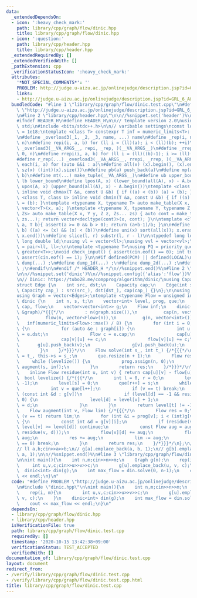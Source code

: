 ```yaml
---
data:
  _extendedDependsOn:
  - icon: ':heavy_check_mark:'
    path: library/cpp/graph/flow/dinic.hpp
    title: library/cpp/graph/flow/dinic.hpp
  - icon: ':question:'
    path: library/cpp/header.hpp
    title: library/cpp/header.hpp
  _extendedRequiredBy: []
  _extendedVerifiedWith: []
  _pathExtension: cpp
  _verificationStatusIcon: ':heavy_check_mark:'
  attributes:
    '*NOT_SPECIAL_COMMENTS*': ''
    PROBLEM: http://judge.u-aizu.ac.jp/onlinejudge/description.jsp?id=GRL_6_A&lang=jp
    links:
    - http://judge.u-aizu.ac.jp/onlinejudge/description.jsp?id=GRL_6_A&lang=jp
  bundledCode: "#line 1 \"library/cpp/graph/flow/dinic.test.cpp\"\n#define PROBLEM\
    \ \"http://judge.u-aizu.ac.jp/onlinejudge/description.jsp?id=GRL_6_A&lang=jp\"\
    \n#line 2 \"library/cpp/header.hpp\"\n\n//%snippet.set('header')%\n//%snippet.fold()%\n\
    #ifndef HEADER_H\n#define HEADER_H\n\n// template version 2.0\nusing namespace\
    \ std;\n#include <bits/stdc++.h>\n\n// varibable settings\nconst long long INF\
    \ = 1e18;\ntemplate <class T> constexpr T inf = numeric_limits<T>::max() / 2.1;\n\
    \n#define _overload3(_1, _2, _3, name, ...) name\n#define _rep(i, n) repi(i, 0,\
    \ n)\n#define repi(i, a, b) for (ll i = (ll)(a); i < (ll)(b); ++i)\n#define rep(...)\
    \ _overload3(__VA_ARGS__, repi, _rep, )(__VA_ARGS__)\n#define _rrep(i, n) rrepi(i,\
    \ 0, n)\n#define rrepi(i, a, b) for (ll i = (ll)((b)-1); i >= (ll)(a); --i)\n\
    #define r_rep(...) _overload3(__VA_ARGS__, rrepi, _rrep, )(__VA_ARGS__)\n#define\
    \ each(i, a) for (auto &&i : a)\n#define all(x) (x).begin(), (x).end()\n#define\
    \ sz(x) ((int)(x).size())\n#define pb(a) push_back(a)\n#define mp(a, b) make_pair(a,\
    \ b)\n#define mt(...) make_tuple(__VA_ARGS__)\n#define ub upper_bound\n#define\
    \ lb lower_bound\n#define lpos(A, x) (lower_bound(all(A), x) - A.begin())\n#define\
    \ upos(A, x) (upper_bound(all(A), x) - A.begin())\ntemplate <class T, class U>\
    \ inline void chmax(T &a, const U &b) { if ((a) < (b)) (a) = (b); }\ntemplate\
    \ <class T, class U> inline void chmin(T &a, const U &b) { if ((a) > (b)) (a)\
    \ = (b); }\ntemplate <typename X, typename T> auto make_table(X x, T a) { return\
    \ vector<T>(x, a); }\ntemplate <typename X, typename Y, typename Z, typename...\
    \ Zs> auto make_table(X x, Y y, Z z, Zs... zs) { auto cont = make_table(y, z,\
    \ zs...); return vector<decltype(cont)>(x, cont); }\n\ntemplate <class T> T cdiv(T\
    \ a, T b){ assert(a >= 0 && b > 0); return (a+b-1)/b; }\n\n#define is_in(x, a,\
    \ b) ((a) <= (x) && (x) < (b))\n#define uni(x) sort(all(x)); x.erase(unique(all(x)),\
    \ x.end())\n#define slice(l, r) substr(l, r - l)\n\ntypedef long long ll;\ntypedef\
    \ long double ld;\nusing vl = vector<ll>;\nusing vvl = vector<vl>;\nusing pll\
    \ = pair<ll, ll>;\n\ntemplate <typename T>\nusing PQ = priority_queue<T, vector<T>,\
    \ greater<T>>;\nvoid check_input() { assert(cin.eof() == 0); int tmp; cin >> tmp;\
    \ assert(cin.eof() == 1); }\n\n#if defined(PCM) || defined(LOCAL)\n#else\n#define\
    \ dump(...) ;\n#define dump_1d(...) ;\n#define dump_2d(...) ;\n#define cerrendl\
    \ ;\n#endif\n\n#endif /* HEADER_H */\n//%snippet.end()%\n#line 2 \"library/cpp/graph/flow/dinic.hpp\"\
    \n\n//%snippet.set('dinic')%\n//%snippet.config({'alias':'flow'})%\n//%snippet.fold()%\n\
    \n// Dinic: https://tubo28.me/compprog/algorithm/dinic/\nusing Capacity = int;\n\
    struct Edge {\n    int src, dst;\n    Capacity cap;\n    Edge(int src_, int dst_,\
    \ Capacity cap_) : src(src_), dst(dst_), cap(cap_) {}\n};\n\nusing Edges = vector<Edge>;\n\
    using Graph = vector<Edges>;\ntemplate <typename Flow = unsigned int>\nstruct\
    \ dinic {\n    int n, s, t;\n    vector<int> level, prog, que;\n    vector<vector<Flow>>\
    \ cap, flow;\n    vector<vector<int>> g;\n    Flow inf;\n    dinic(const Graph\
    \ &graph)/*{{{*/\n        : n(graph.size()),\n          cap(n, vector<Flow>(n)),\n\
    \          flow(n, vector<Flow>(n)),\n          g(n, vector<int>()),\n       \
    \   inf(numeric_limits<Flow>::max() / 8) {\n        for (int i = 0; i < n; i++)\
    \ {\n            for (auto &e : graph[i]) {\n                int u = e.src, v\
    \ = e.dst;\n                Flow c = e.cap;\n                cap[u][v] += c;\n\
    \                cap[v][u] += c;\n                flow[v][u] += c;\n         \
    \       g[u].push_back(v);\n                g[v].push_back(u);\n            }\n\
    \        }\n    }/*}}}*/\n    Flow solve(int s_, int t_) {/*{{{*/\n        this->t\
    \ = t_, this->s = s_;\n        que.resize(n + 1);\n        Flow res = 0;\n   \
    \     while (levelize()) {\n            prog.assign(n, 0);\n            res +=\
    \ augment(s, inf);\n        }\n        return res;\n    }/*}}}*/\n\nprivate:\n\
    \    inline Flow residue(int u, int v) { return cap[u][v] - flow[u][v]; }\n  \
    \  bool levelize() {/*{{{*/\n        int l = 0, r = 0;\n        level.assign(n,\
    \ -1);\n        level[s] = 0;\n        que[r++] = s;\n        while (l != r) {\n\
    \            int v = que[l++];\n            if (v == t) break;\n            for\
    \ (const int &d : g[v])\n                if (level[d] == -1 && residue(v, d) !=\
    \ 0) {\n                    level[d] = level[v] + 1;\n                    que[r++]\
    \ = d;\n                }\n        }\n        return level[t] != -1;\n    }/*}}}*/\n\
    \    Flow augment(int v, Flow lim) {/*{{{*/\n        Flow res = 0;\n        if\
    \ (v == t) return lim;\n        for (int &i = prog[v]; i < (int)g[v].size(); i++)\
    \ {\n            const int &d = g[v][i];\n            if (residue(v, d) == 0 ||\
    \ level[v] >= level[d]) continue;\n            const Flow aug = augment(d, std::min(lim,\
    \ residue(v, d)));\n            flow[v][d] += aug;\n            flow[d][v] -=\
    \ aug;\n            res += aug;\n            lim -= aug;\n            if (lim\
    \ == 0) break;\n        }\n        return res;\n    }/*}}}*/\n};\n// Graph g(n);\n\
    // ll a,b;cin>>a>>b;\n// g[a].emplace_back(a, b, 1);\n// g[b].emplace_back(b,\
    \ a, 1);\n\n//%snippet.end()%\n#line 3 \"library/cpp/graph/flow/dinic.test.cpp\"\
    \n\nint main(){\n    int n,m;cin>>n>>m;\n    Graph g(n);\n    rep(i, m){\n   \
    \     int u,v,c;cin>>u>>v>>c;\n        g[u].emplace_back(u, v, c);\n    }\n  \
    \  dinic<int> din(g);\n    int max_flow = din.solve(0, n-1);\n    cout << max_flow\
    \ << endl;\n}\n"
  code: "#define PROBLEM \"http://judge.u-aizu.ac.jp/onlinejudge/description.jsp?id=GRL_6_A&lang=jp\"\
    \n#include \"dinic.hpp\"\n\nint main(){\n    int n,m;cin>>n>>m;\n    Graph g(n);\n\
    \    rep(i, m){\n        int u,v,c;cin>>u>>v>>c;\n        g[u].emplace_back(u,\
    \ v, c);\n    }\n    dinic<int> din(g);\n    int max_flow = din.solve(0, n-1);\n\
    \    cout << max_flow << endl;\n}\n"
  dependsOn:
  - library/cpp/graph/flow/dinic.hpp
  - library/cpp/header.hpp
  isVerificationFile: true
  path: library/cpp/graph/flow/dinic.test.cpp
  requiredBy: []
  timestamp: '2020-10-15 13:42:38+09:00'
  verificationStatus: TEST_ACCEPTED
  verifiedWith: []
documentation_of: library/cpp/graph/flow/dinic.test.cpp
layout: document
redirect_from:
- /verify/library/cpp/graph/flow/dinic.test.cpp
- /verify/library/cpp/graph/flow/dinic.test.cpp.html
title: library/cpp/graph/flow/dinic.test.cpp
---
```

